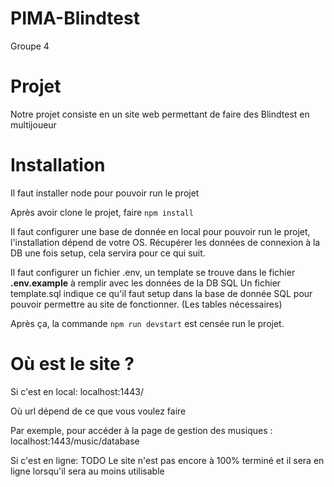 # PIMA-Blindtest
Groupe 4

# Projet

Notre projet consiste en un site web permettant de faire des Blindtest en multijoueur

# Installation 

Il faut installer node pour pouvoir run le projet

Après avoir clone le projet, faire `npm install`

Il faut configurer une base de donnée en local pour pouvoir run le projet, l'installation dépend de votre OS.
Récupérer les données de connexion à la DB une fois setup, cela servira pour ce qui suit.

Il faut configurer un fichier .env, un template se trouve dans le fichier **.env.example** à remplir avec les données de la DB SQL
Un fichier template.sql indique ce qu'il faut setup dans la base de donnée SQL pour pouvoir permettre au site de fonctionner. (Les tables nécessaires)

Après ça, la commande `npm run devstart` est censée run le projet.

# Où est le site ?

Si c'est en local:
localhost:1443/<url>

Où url dépend de ce que vous voulez faire

Par exemple, pour accéder à la page de gestion des musiques : localhost:1443/music/database

Si c'est en ligne:
TODO
Le site n'est pas encore à 100% terminé et il sera en ligne lorsqu'il sera au moins utilisable